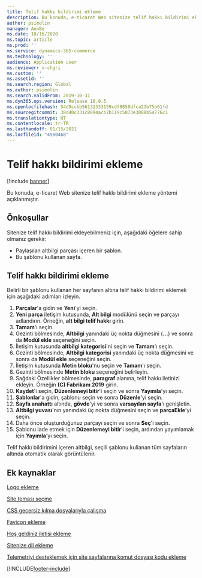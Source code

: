 ```yaml
---
title: Telif hakkı bildirimi ekleme
description: Bu konuda, e-ticaret Web sitenize telif hakkı bildirimi ekleme yöntemi açıklanmıştır.
author: psimolin
manager: AnnBe
ms.date: 10/16/2020
ms.topic: article
ms.prod: ''
ms.service: dynamics-365-commerce
ms.technology: ''
audience: Application user
ms.reviewer: v-chgri
ms.custom: ''
ms.assetid: ''
ms.search.region: Global
ms.author: psimolin
ms.search.validFrom: 2019-10-31
ms.dyn365.ops.version: Release 10.0.5
ms.openlocfilehash: 54d9ccbb56131333159cdf8858dfca23b75b61fd
ms.sourcegitcommit: 38d40c331c8894acb7b119c5073e3088b54776c1
ms.translationtype: HT
ms.contentlocale: tr-TR
ms.lasthandoff: 01/15/2021
ms.locfileid: "4980468"
---
```

# <a name="add-a-copyright-notice"></a>Telif hakkı bildirimi ekleme

[!include [banner](includes/banner.md)]

Bu konuda, e-ticaret Web sitenize telif hakkı bildirimi ekleme yöntemi açıklanmıştır.

## <a name="prerequisites"></a>Önkoşullar

Sitenize telif hakkı bildirimi ekleyebilmeniz için, aşağıdaki öğelere sahip olmanız gerekir:

- Paylaşılan altbilgi parçası içeren bir şablon.
- Bu şablonu kullanan sayfa.

## <a name="add-a-copyright-notice"></a>Telif hakkı bildirimi ekleme

Belirli bir şablonu kullanan her sayfanın altına telif hakkı bildirimi eklemek için aşağıdaki adımları izleyin.

1. **Parçalar**'a gidin ve **Yeni**'yi seçin.
1. **Yeni parça** iletişim kutusunda, **Alt bilgi** modülünü seçin ve parçayı adlandırın. Örneğin, **alt bilgi telif hakkı** girin.
1. **Tamam**'ı seçin.
1. Gezinti bölmesinde, **Altbilgi** yanındaki üç nokta düğmesini (**...**) ve sonra da **Modül ekle** seçeneğini seçin.
1. İletişim kutusunda **altbilgi kategorisi**'ni seçin ve **Tamam**'ı seçin.
1. Gezinti bölmesinde, **Altbilgi kategorisi** yanındaki üç nokta düğmesini ve sonra da **Modül ekle** seçeneğini seçin.
1. İletişim kutusunda **Metin bloku**'nu seçin ve **Tamam**'ı seçin.
1. Gezinti bölmesinde **Metin bloku** seçeneğini belirleyin.
1. Sağdaki Özellikler bölmesinde, **paragraf** alanına, telif hakkı iletinizi ekleyin. Örneğin **(C) Fabrikam 2019** girin.
1. **Kaydet**'i seçin, **Düzenlemeyi bitir**'i seçin ve sonra **Yayımla**'yı seçin.
1. **Şablonlar**'a gidin, şablonu seçin ve sonra **Düzenle**'yi seçin.
1. **Sayfa anahattı** altında, **gövde**'yi ve sonra **varsayılan sayfa**'ı genişletin.
1. **Altbilgi yuvası**'nın yanındaki üç nokta düğmesini seçin ve **parçaEkle**'yi seçin.
1. Daha önce oluşturduğunuz parçayı seçin ve sonra **Seç**'i seçin.
1. Şablonu iade etmek için **Düzenlemeyi bitir**'i seçin, ardından yayımlamak için **Yayımla**'yı seçin.

Telif hakkı bildirimini içeren altbilgi, seçili şablonu kullanan tüm sayfaların altında otomatik olarak görüntülenir.

## <a name="additional-resources"></a>Ek kaynaklar

[Logo ekleme](add-logo.md)

[Site teması seçme](select-site-theme.md)

[CSS geçersiz kılma dosyalarıyla çalışma](css-override-files.md)

[Favicon ekleme](add-favicon.md)

[Hoş geldiniz iletisi ekleme](add-welcome-message.md)

[Sitenize dil ekleme](add-languages-to-site.md)

[Telemetriyi desteklemek için site sayfalarına komut dosyası kodu ekleme](add-telemetry.md)



[!INCLUDE[footer-include](../includes/footer-banner.md)]